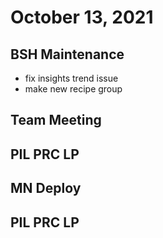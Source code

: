 # October 13, 2021

## BSH Maintenance
- fix insights trend issue
- make new recipe group

## Team Meeting

## PIL PRC LP

## MN Deploy

## PIL PRC LP